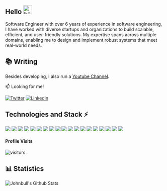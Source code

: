 ## Hello <img src="https://raw.githubusercontent.com/MartinHeinz/MartinHeinz/master/wave.gif" width="28" alt="hi">

Software Engineer with over 6 years of experience in software engineering, I have worked with diverse startups and organizations to build scalable, efficient, and user-friendly solutions. My expertise spans across multiple domains, enabling me to design and implement robust systems that meet real-world needs.

## 📚 Writing
Besides developing, I also run a [Youtube Channel](https://www.youtube.com/channel/UC4jEkYXKmS7DQAHiKi71A4A).

:mailbox: Looking for me!

[![Twitter](https://img.shields.io/badge/Twitter-informational?style=flat&color=black&logo=x)](https://x.com/johnvito21) [![Linkedin](https://img.shields.io/badge/LinkedIn-informational?style=flat&color=informational&logo=linkedin)](https://linkedin.com/in/johnbull-vitowanu/)
## Technologies and Stack ⚡️
 ![](https://img.shields.io/badge/FE-JavaScript-informational?style=flat&color=informational&logo=javascript)
![](https://img.shields.io/badge/FE-React-informational?style=flat&color=informational&logo=react)
![](https://img.shields.io/badge/FE-NextJs-informational?style=flat&color=informational&logo=next.js)
![](https://img.shields.io/badge/Code-TypeScript-informational?style=flat&color=informational&logo=typescript)
![](https://img.shields.io/badge/Code-C%23-informational?style=flat&color=informational&logo=c-sharp)
![](https://img.shields.io/badge/Code-DotNet-informational?style=flat&color=informational&logo=.net)
![](https://img.shields.io/badge/Code-EcmaScript-informational?style=flat&color=informational)
![](https://img.shields.io/badge/Code-Node-informational?style=flat&color=informational&logo=node.js)
![](https://img.shields.io/badge/Code-NestJs-informational?style=flat&color=informational&logo=nestjs)
![](https://img.shields.io/badge/Code-Python-informational?style=flat&color=informational&logo=python)
![](https://img.shields.io/badge/Code-Django-informational?style=flat&color=informational&logo=django)
![](https://img.shields.io/badge/DB-Mongo-informational?style=flat&color=informational&logo=mongodb)
![](https://img.shields.io/badge/DB-MySQL-informational?style=flat&color=informational&logo=mysql)
![](https://img.shields.io/badge/DB-Postgres-informational?style=flat&color=informational&logo=postgresql)
![](https://img.shields.io/badge/DB-MSSQL-informational?style=flat&color=informational&logo=microsoftsqlserver)
![](https://img.shields.io/badge/Style-SCSS-informational?style=flat&color=warning&logo=sass)
![](https://img.shields.io/badge/Style-Tailwind-informational?style=flat&color=warning&logo=tailwindcss)
![](https://img.shields.io/badge/Tool-Docker-informational?style=flat&color=warning&logo=docker)
![](https://img.shields.io/badge/Tool-Anaconda-informational?style=flat&color=warning&logo=anaconda)

#### Profile Visits 

![visitors](https://komarev.com/ghpvc/?username=ElohimCode)
  
## 📊 Statistics
![Johnbull's Github Stats](https://github-readme-stats.vercel.app/api?username=ElohimCode&theme=dark&show_icons=true)

 
